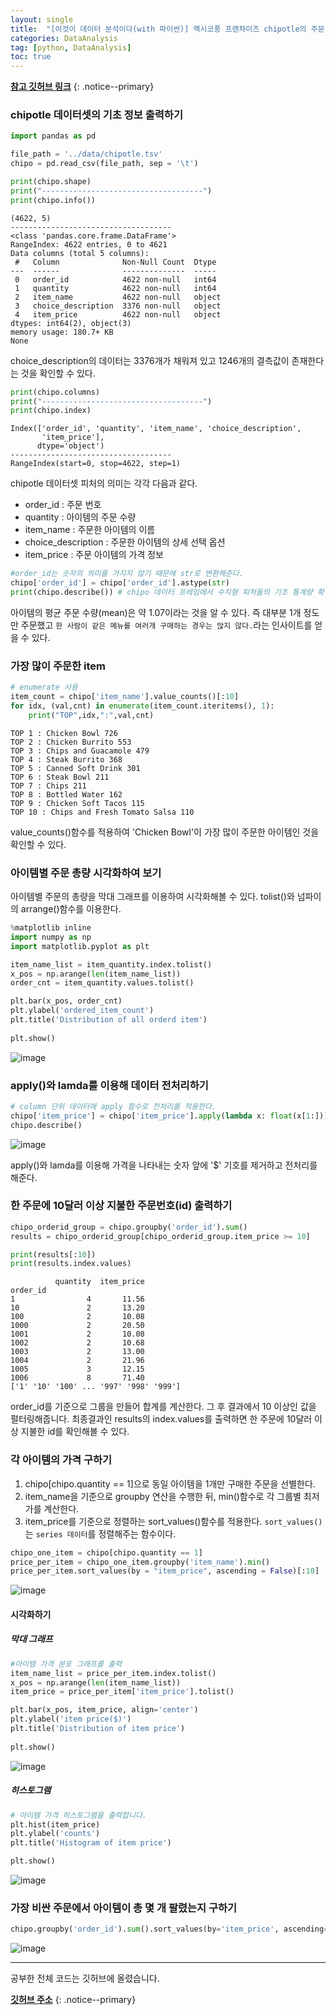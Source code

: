 ```yaml
---
layout: single
title:  "[이것이 데이터 분석이다(with 파이썬)] 멕시코풍 프랜차이즈 chipotle의 주문 데이터 분석하기"
categories: DataAnalysis
tag: [python, DataAnalysis]
toc: true
---
```



**[참고 깃허브 링크](<https://github.com/yoonkt200/python-data-analysis>)**
{: .notice--primary}


### chipotle 데이터셋의 기초 정보 출력하기

```python
import pandas as pd

file_path = '../data/chipotle.tsv'
chipo = pd.read_csv(file_path, sep = '\t')

print(chipo.shape)
print("------------------------------------")
print(chipo.info())
```

```
(4622, 5)
------------------------------------
<class 'pandas.core.frame.DataFrame'>
RangeIndex: 4622 entries, 0 to 4621
Data columns (total 5 columns):
 #   Column              Non-Null Count  Dtype 
---  ------              --------------  ----- 
 0   order_id            4622 non-null   int64 
 1   quantity            4622 non-null   int64 
 2   item_name           4622 non-null   object
 3   choice_description  3376 non-null   object
 4   item_price          4622 non-null   object
dtypes: int64(2), object(3)
memory usage: 180.7+ KB
None
```


choice_description의 데이터는 3376개가 채워져 있고 1246개의 결측값이 존재한다는 것을 확인할 수 있다.

```python
print(chipo.columns)
print("------------------------------------")
print(chipo.index)
```

```
Index(['order_id', 'quantity', 'item_name', 'choice_description',
       'item_price'],
      dtype='object')
------------------------------------
RangeIndex(start=0, stop=4622, step=1)
```

chipotle 데이터셋 피처의 의미는 각각 다음과 같다.

- order_id : 주문 번호
- quantity : 아이템의 주문 수량
- item_name : 주문한 아이템의 이름
- choice_description : 주문한 아이템의 상세 선택 옵션
- item_price : 주문 아이템의 가격 정보

```python
#order_id는 숫자의 의미를 가지지 않기 때문에 str로 변환해준다.
chipo['order_id'] = chipo['order_id'].astype(str)
print(chipo.describe()) # chipo 데이터 프레임에서 수치형 피처들의 기초 통계량 확인
```

아이템의 평균 주문 수량(mean)은 약 1.07이라는 것을 알 수 있다.
즉 대부분 1개 정도만 주문했고 `한 사람이 같은 메뉴를 여러개 구매하는 경우는 많지 않다.`라는 인사이트를 얻을 수 있다.

### 가장 많이 주문한 item

```python
# enumerate 사용
item_count = chipo['item_name'].value_counts()[:10]
for idx, (val,cnt) in enumerate(item_count.iteritems(), 1):
    print("TOP",idx,":",val,cnt)
```

```
TOP 1 : Chicken Bowl 726
TOP 2 : Chicken Burrito 553
TOP 3 : Chips and Guacamole 479
TOP 4 : Steak Burrito 368
TOP 5 : Canned Soft Drink 301
TOP 6 : Steak Bowl 211
TOP 7 : Chips 211
TOP 8 : Bottled Water 162
TOP 9 : Chicken Soft Tacos 115
TOP 10 : Chips and Fresh Tomato Salsa 110
```

value_counts()함수를 적용하여 'Chicken Bowl'이 가장 많이 주문한 아이템인 것을 확인할 수 있다.


###  아이템별 주문 총량 시각화하여 보기

아이템별 주문의 총량을 막대 그래프를 이용하여 시각화해볼 수 있다. tolist()와 넘파이의 arrange()함수를 이용한다.

```python
%matplotlib inline
import numpy as np
import matplotlib.pyplot as plt

item_name_list = item_quantity.index.tolist()
x_pos = np.arange(len(item_name_list))
order_cnt = item_quantity.values.tolist()

plt.bar(x_pos, order_cnt)
plt.ylabel('ordered_item_count')
plt.title('Distribution of all orderd item')
 
plt.show()
```

![image](https://user-images.githubusercontent.com/100071667/219539825-9cdc4ef5-6fea-460f-bfcb-48f5a346b70c.png)

### apply()와 lamda를 이용해 데이터 전처리하기

```python
# column 단위 데이터에 apply 함수로 전처리를 적용한다.
chipo['item_price'] = chipo['item_price'].apply(lambda x: float(x[1:]))
chipo.describe()
```

![image](https://user-images.githubusercontent.com/100071667/219540571-47f3548a-b0ef-483a-865b-409a8b796fd6.png)

apply()와 lamda를 이용해 가격을 나타내는 숫자 앞에 '$' 기호를 제거하고 전처리를 해준다.

### 한 주문에 10달러 이상 지불한 주문번호(id) 출력하기

```python
chipo_orderid_group = chipo.groupby('order_id').sum()
results = chipo_orderid_group[chipo_orderid_group.item_price >= 10]

print(results[:10])
print(results.index.values)
```

```
          quantity  item_price
order_id                      
1                4       11.56
10               2       13.20
100              2       10.08
1000             2       20.50
1001             2       10.08
1002             2       10.68
1003             2       13.00
1004             2       21.96
1005             3       12.15
1006             8       71.40
['1' '10' '100' ... '997' '998' '999']
```

order_id를 기준으로 그룹을 만들어 합계를 계산한다. 그 후 결과에서 10 이상인 값을 펄터링해줍니다. 최종결과인 results의 index.values를 출력하면 한 주문에 10달러 이상 지불한 id를 확인해볼 수 있다.

### 각 아이템의 가격 구하기

1. chipo[chipo.quantity == 1]으로 동일 아이템을 1개만 구매한 주문을 선별한다.
2. item_name을 기준으로 groupby 연산을 수행한 뒤, min()함수로 각 그룹별 최저가를 계산한다.
3. item_price를 기준으로 정렬하는 sort_values()함수를 적용한다. `sort_values()`는 `series 데이터`를 정렬해주는 함수이다.

```python
chipo_one_item = chipo[chipo.quantity == 1]
price_per_item = chipo_one_item.groupby('item_name').min()
price_per_item.sort_values(by = "item_price", ascending = False)[:10]
```

![image](https://user-images.githubusercontent.com/100071667/219542602-8d340173-066d-497c-a47f-a1ba52a19c67.png)

#### 시각화하기


##### 막대 그래프

```python
#아이템 가격 분포 그래프를 출력
item_name_list = price_per_item.index.tolist()
x_pos = np.arange(len(item_name_list))
item_price = price_per_item['item_price'].tolist()

plt.bar(x_pos, item_price, align='center')
plt.ylabel('item price($)')
plt.title('Distribution of item price')
 
plt.show()
```

![image](https://user-images.githubusercontent.com/100071667/219543333-915230b1-bbea-4020-98a4-b89462351658.png)

##### 히스토그램

```python
# 아이템 가격 히스토그램을 출력합니다.
plt.hist(item_price)
plt.ylabel('counts')
plt.title('Histogram of item price')

plt.show()
```

![image](https://user-images.githubusercontent.com/100071667/219543368-35fef280-1616-4c39-8caa-5ba2a249945e.png)

### 가장 비싼 주문에서 아이템이 총 몇 개 팔렸는지 구하기

```python
chipo.groupby('order_id').sum().sort_values(by='item_price', ascending=False)[:5]
```

![image](https://user-images.githubusercontent.com/100071667/219543708-d26eb6eb-2f11-4a9a-8d05-5bf27a1517da.png)

---

공부한 전체 코드는 깃허브에 올렸습니다.


**[깃허브 주소](<https://github.com/mgskko/Python_Data_Analysis/blob/main/chapter1/01-chipotle-eda.ipynb>)**
{: .notice--primary}

